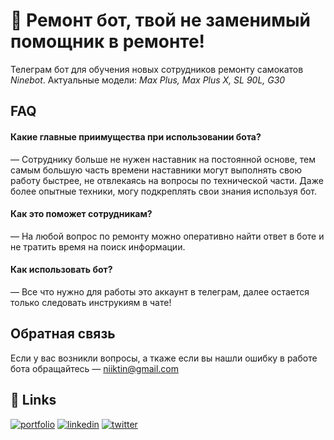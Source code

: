 # 🔧 Ремонт бот, твой не заменимый помощник в ремонте!

Телеграм бот для обучения новых сотрудников ремонту самокатов _Ninebot_. Актуальные модели: _Max Plus, Max Plus X, SL 90L, G30_

## FAQ

#### Какие главные приимущества при использовании бота?

— Сотруднику больше не нужен наставник на постоянной основе, тем самым большую часть времени наставники могут выполнять свою работу быстрее, не отвлекаясь на вопросы по технической части. Даже более опытные техники, могу подкреплять свои знания используя бот.

#### Как это поможет сотрудникам?

— На любой вопрос по ремонту можно оперативно найти ответ в боте и не тратить время на поиск информации.

#### Как использовать бот?

— Все что нужно для работы это аккаунт в телеграм, далее остается только следовать инструкиям в чате!

## Обратная связь

Если у вас возникли вопросы, а ткаже если вы нашли ошибку в работе бота обращайтесь — niiktin@gmail.com

## 🔗 Links

[![portfolio](https://img.shields.io/badge/my_portfolio-000?style=for-the-badge&logo=ko-fi&logoColor=white)](https://katherineoelsner.com/)
[![linkedin](https://img.shields.io/badge/linkedin-0A66C2?style=for-the-badge&logo=linkedin&logoColor=white)](https://www.linkedin.com/)
[![twitter](https://img.shields.io/badge/twitter-1DA1F2?style=for-the-badge&logo=twitter&logoColor=white)](https://twitter.com/)
